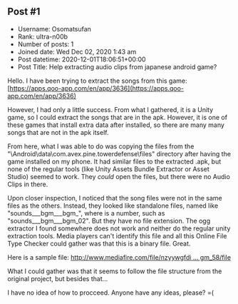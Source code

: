 ## Post #1
- Username: Osomatsufan
- Rank: ultra-n00b
- Number of posts: 1
- Joined date: Wed Dec 02, 2020 1:43 am
- Post datetime: 2020-12-01T18:06:51+00:00
- Post Title: Help extracting audio clips from japanese android game?

Hello. I have been trying to extract the songs from this game: [https://apps.qoo-app.com/en/app/3636](https://apps.qoo-app.com/en/app/3636)

However, I had only a little success. From what I gathered, it is a Unity game, so I could extract the songs that are in the apk. However, it is one of these games that install extra data after installed, so there are many many songs that are not in the apk itself.

From here, what I was able to do was copying the files from the "\Android\data\com.avex.pine.towerdefense\files" directory after having the game installed on my phone. It had similar files to the extracted .apk, but none of the regular tools (like Unity Assets Bundle Extractor or Asset Studio) seemed to work. They *could* open the files, but there were no Audio Clips in there.

Upon closer inspection, I noticed that the song files were not in the same files as the others. Instead, they looked like standalone files, named like "sounds___bgm___bgm_<XX>", where <XX> is a number, such as "sounds___bgm___bgm_02". But they have no file extension. The ogg extractor I found somewhere does not work and neither do the regular unity extraction tools. Media players can't identify this file and all this Online File Type Checker could gather was that this is a binary file. Great.

Here is a sample file: [http://www.mediafire.com/file/nzyywgfdi ... gm_58/file](http://www.mediafire.com/file/nzyywgfdiicnep8/sounds_bgm_bgm_58/file)

What I could gather was that it seems to follow the file structure from the original project, but besides that...

I have no idea of how to procceed. Anyone have any ideas, please? =(
